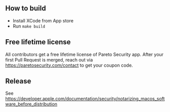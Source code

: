 ## How to build
- Install XCode from App store
- Run ```make build```

## Free lifetime license

All contributors get a free lifetime license of Pareto Security app. After your first Pull Request is merged, reach out via https://paretosecurity.com/contact to get your coupon code. 

## Release

See https://developer.apple.com/documentation/security/notarizing_macos_software_before_distribution
